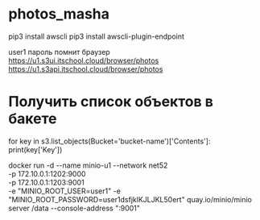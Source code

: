 # photos_masha

pip3 install awscli 
pip3 install awscli-plugin-endpoint

user1
пароль помнит браузер
https://u1.s3ui.itschool.cloud/browser/photos
https://u1.s3api.itschool.cloud/browser/photos

# Получить список объектов в бакете
for key in s3.list_objects(Bucket='bucket-name')['Contents']:
    print(key['Key'])

docker run -d --name minio-u1 --network net52 \
-p 172.10.0.1:1202:9000 \
-p 172.10.0.1:1203:9001 \
-e "MINIO_ROOT_USER=user1" -e "MINIO_ROOT_PASSWORD=user1dsfjklKJLJKL50ert" quay.io/minio/minio server /data --console-address ":9001"